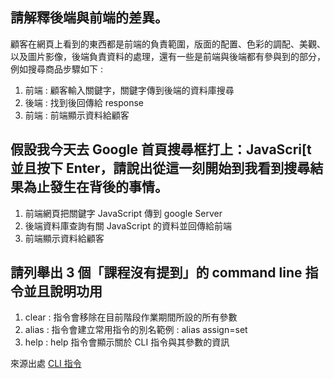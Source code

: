 ## 請解釋後端與前端的差異。

顧客在網頁上看到的東西都是前端的負責範圍，版面的配置、色彩的調配、美觀、以及圖片影像，後端負責資料的處理，還有一些是前端與後端都有參與到的部分，例如搜尋商品步驟如下 :

1. 前端 : 顧客輸入關鍵字，關鍵字傳到後端的資料庫搜尋
2. 後端 : 找到後回傳給 response 
3. 前端 : 前端顯示資料給顧客


## 假設我今天去 Google 首頁搜尋框打上：JavaScri[t 並且按下 Enter，請說出從這一刻開始到我看到搜尋結果為止發生在背後的事情。

1. 前端網頁把關鍵字 JavaScript 傳到 google Server
2. 後端資料庫查詢有關 JavaScript 的資料並回傳給前端
3. 前端顯示資料給顧客

## 請列舉出 3 個「課程沒有提到」的 command line 指令並且說明功用

1. clear : 指令會移除在目前階段作業期間所設的所有參數
2. alias : 指令會建立常用指令的別名範例 : alias assign=set
3. help : help 指令會顯示關於 CLI 指令與其參數的資訊

來源出處 [CLI 指令](https://docs.oracle.com/cd/E19062-01/sun.mgmt.ctr36/819-4833/cli-61/index.html)